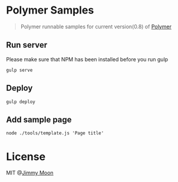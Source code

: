 # Polymer Samples

> Polymer runnable samples for current version(0.8) of [Polymer](https://github.com/polymer/polymer)

## Run server

Please make sure that NPM has been installed before you run gulp

```
gulp serve
```

## Deploy

```
gulp deploy
```

## Add sample page

```
node ./tools/template.js 'Page title'
```

# License

MIT @[Jimmy Moon](http://ragingwind.me)
